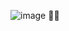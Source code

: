 ![image](https://user-images.githubusercontent.com/119984926/206784446-caf0de91-a21e-4898-a568-ce82f02a0919.png)
 👩‍💻
<!---
lxvenderpxnther/lxvenderpxnther is a ✨ special ✨ repository because its `README.md` (this file) appears on your GitHub profile.
You can click the Preview link to take a look at your changes.
--->
